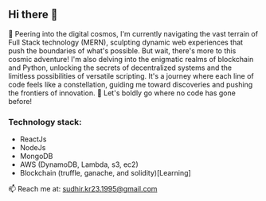 ## Hi there 👋
🚀 Peering into the digital cosmos, I'm currently navigating the vast terrain of Full Stack technology (MERN), sculpting dynamic web experiences that push the boundaries of what's possible. But wait, there's more to this cosmic adventure! I'm also delving into the enigmatic realms of blockchain and Python, unlocking the secrets of decentralized systems and the limitless possibilities of versatile scripting. It's a journey where each line of code feels like a constellation, guiding me toward discoveries and pushing the frontiers of innovation. 🌌 Let's boldly go where no code has gone before!
### Technology stack:
- ReactJs
- NodeJs
- MongoDB
- AWS (DynamoDB, Lambda, s3, ec2)
- Blockchain (truffle, ganache, and solidity)[Learning]

📫 Reach me at: sudhir.kr23.1995@gmail.com

